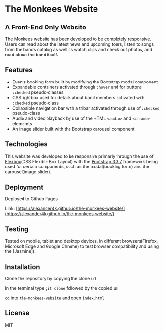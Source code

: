 # The Monkees Website

## A Front-End Only Website

The Monkees website has been developed to be completely responsive. Users can read about the latest news
and upcoming tours, listen to songs from the bands catalog as well as watch clips and check out photos, and read about
the band itself.

## Features 

* Events booking form built by modifying the Bootstrap modal component
* Expandable containers activated through `:hover` and for buttons `:checked` pseudo-classes
* CSS lightbox used for details about band members activated with `:checked` pseudo-class
* Collapsible navigation bar with a tribar activated through use of `:checked` pseudo-class
* Audio and video playback by use of the HTML `<audio>` and `<iframe>` elememts
* An image slider built with the Bootstrap carousel component

## Technologies

This website was developed to be responsive primarly through the use of [Flexbox](https://developer.mozilla.org/en-US/docs/Web/CSS/CSS_Flexible_Box_Layout)(CSS Flexible Box Layout)
with the [Bootstrap 3.3.7](https://getbootstrap.com/docs/3.3/) framework
being used for certain components, such as the modal(booking form) and the carousel(image slider).

## Deployment 

Deployed to Github Pages 

Link: [https://alexander4k.github.io/the-monkees-website/](https://alexander4k.github.io/the-monkees-website/)

## Testing 

Tested on mobile, tablet and desktop devices, in different browsers(Firefox, Microsoft Edge and Google Chrome) to test browser compatibility and using the [Jasmine](.

## Installation 

Clone the repository by copying the clone url

In the terminal type `git clone` followed by the copied url

`cd` into `the-monkees-website` and open `index.html`

## License

MIT